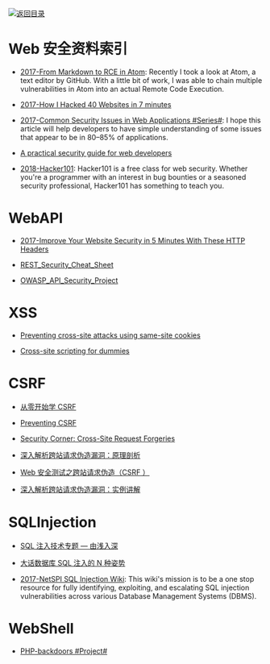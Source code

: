[![返回目录](https://parg.co/UGo)](https://github.com/wxyyxc1992/Awesome-Reference)

# Web 安全资料索引

* [2017-From Markdown to RCE in Atom](https://statuscode.ch/2017/11/from-markdown-to-rce-in-atom/): Recently I took a look at Atom, a text editor by GitHub. With a little bit of work, I was able to chain multiple vulnerabilities in Atom into an actual Remote Code Execution.

* [2017-How I Hacked 40 Websites in 7 minutes](https://parg.co/U5b)

* [2017-Common Security Issues in Web Applications #Series#](https://parg.co/Uu9): I hope this article will help developers to have simple understanding of some issues that appear to be in 80–85% of applications.

- [A practical security guide for web developers](https://github.com/FallibleInc/security-guide-for-developers)

- [2018-Hacker101](https://github.com/Hacker0x01/hacker101): Hacker101 is a free class for web security. Whether you're a programmer with an interest in bug bounties or a seasoned security professional, Hacker101 has something to teach you.

# WebAPI

* [2017-Improve Your Website Security in 5 Minutes With These HTTP Headers](https://parg.co/Upz)

- [REST_Security_Cheat_Sheet](https://www.owasp.org/index.php/REST_Security_Cheat_Sheet)

- [OWASP_API_Security_Project](https://www.owasp.org/index.php/OWASP_API_Security_Project)

# XSS

* [Preventing cross-site attacks using same-site cookies](https://parg.co/bs5)

- [Cross-site scripting for dummies](https://hackernoon.com/cross-site-scripting-for-dummies-be30f76fad09#.6yvkvry4s)

# CSRF

* [从零开始学 CSRF](http://www.freebuf.com/articles/web/55965.html)

* [Preventing CSRF](http://www.playhack.net/view.php?id=31)

* [Security Corner: Cross-Site Request Forgeries](http://shiflett.org/articles/cross-site-request-forgeries)

* [深入解析跨站请求伪造漏洞：原理剖析](http://netsecurity.51cto.com/art/200812/102951.htm)

* [ Web 安全测试之跨站请求伪造（CSRF ）](http://netsecurity.51cto.com/art/200811/97281.htm)

* [深入解析跨站请求伪造漏洞：实例讲解](http://netsecurity.51cto.com/art/200812/102925.htm)

# SQLInjection

* [SQL 注入技术专题 — 由浅入深](http://www.tuicool.com/articles/fAF363)

* [大话数据库 SQL 注入的 N 种姿势](http://www.freebuf.com/articles/web/98119.html)

- [2017-NetSPI SQL Injection Wiki](https://sqlwiki.netspi.com/): This wiki's mission is to be a one stop resource for fully identifying, exploiting, and escalating SQL injection vulnerabilities across various Database Management Systems (DBMS).

# WebShell

* [PHP-backdoors #Project#](https://github.com/bartblaze/PHP-backdoors)
